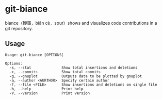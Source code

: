# git-biance

biance（鞭策，biān cè，spur）shows and visualizes code contributions in a git repository.

## Usage

```
Usage: git-biance [OPTIONS]

Options:
  -s, --stat              Show total insertions and deletions
  -c, --commits           Show total commits
  -g, --gnuplot           Outputs data to be plotted by gnuplot
  -a, --author <AURTHOR>  Specify certain author
  -f, --file <FILE>       Show insertions and deletions on single file
  -h, --help              Print help
  -V, --version           Print version
```
